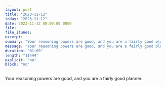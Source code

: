 ```yaml
---
layout: post
title: "2023-11-12"
today: "2023-11-12"
date: 2023-11-12 00:00:00 0000
file:
file_itunes:
excerpt:
summary: "Your reasoning powers are good, and you are a fairly good planner."
message: "Your reasoning powers are good, and you are a fairly good planner."
duration: "01:00"
length: "11444"
explicit: "no"
block: "no"
---
```

Your reasoning powers are good, and you are a fairly good planner.

